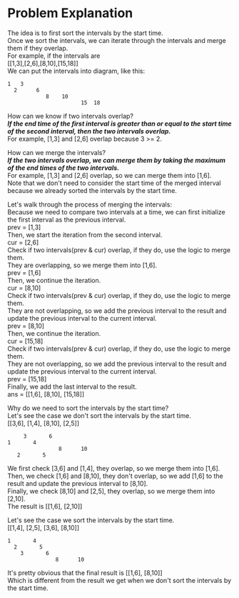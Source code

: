 # Problem Explanation

The idea is to first sort the intervals by the start time.<br>
Once we sort the intervals, we can iterate through the intervals and merge them if they overlap.<br>
For example, if the intervals are<br>
[[1,3],[2,6],[8,10],[15,18]]<br>
We can put the intervals into diagram, like this:<br> 
```
1   3
  2      6
            8    10
                       15  18
```
How can we know if two intervals overlap?<br>
***If the end time of the first interval is greater than or equal to the start time of the second interval, then the two intervals overlap.***<br>
For example, [1,3] and [2,6] overlap because 3 >= 2.

How can we merge the intervals?<br>
***If the two intervals overlap, we can merge them by taking the maximum of the end times of the two intervals.***<br>
For example, [1,3] and [2,6] overlap, so we can merge them into [1,6].<br>
Note that we don't need to consider the start time of the merged interval because we already sorted the intervals by the start time.<br>

Let's walk through the process of merging the intervals:<br>
Because we need to compare two intervals at a time, we can first initialize the first interval as the previous interval.<br>
prev = [1,3]<br>
Then, we start the iteration from the second interval.<br>
cur = [2,6]<br>
Check if two intervals(prev & cur) overlap, if they do, use the logic to merge them.<br>
They are overlapping, so we merge them into [1,6].<br>
prev = [1,6]<br>
Then, we continue the iteration.<br>
cur = [8,10]<br>
Check if two intervals(prev & cur) overlap, if they do, use the logic to merge them.<br>
They are not overlapping, so we add the previous interval to the result and update the previous interval to the current interval.<br>
prev = [8,10]<br>
Then, we continue the iteration.<br>
cur = [15,18]<br>
Check if two intervals(prev & cur) overlap, if they do, use the logic to merge them.<br>
They are not overlapping, so we add the previous interval to the result and update the previous interval to the current interval.<br>
prev = [15,18]<br>
Finally, we add the last interval to the result.<br>
ans = [[1,6], [8,10], [15,18]]<br>

Why do we need to sort the intervals by the start time?<br>
Let's see the case we don't sort the intervals by the start time.<br>
[[3,6], [1,4], [8,10], [2,5]]<br>
```
     3       6
1       4
                8      10
   2       5
```
We first check [3,6] and [1,4], they overlap, so we merge them into [1,6].<br>
Then, we check [1,6] and [8,10], they don't overlap, so we add [1,6] to the result and update the previous interval to [8,10].<br>
Finally, we check [8,10] and [2,5], they overlap, so we merge them into [2,10].<br>
The result is [[1,6], [2,10]]<br>

Let's see the case we sort the intervals by the start time.<br>
[[1,4], [2,5], [3,6], [8,10]]<br>
```
1       4
  2       5
    3       6
               8      10
```
It's pretty obvious that the final result is [[1,6], [8,10]]<br>
Which is different from the result we get when we don't sort the intervals by the start time.<br>
